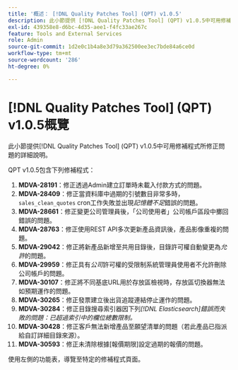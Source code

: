 ```yaml
---
title: '概述： [!DNL Quality Patches Tool] (QPT) v1.0.5'
description: 此小節提供 [!DNL Quality Patches Tool] (QPT) v1.0.5中可用修補程式所修正問題的詳細說明。
exl-id: 439358e8-d6bc-4d35-aee1-f4fc33ae267c
feature: Tools and External Services
role: Admin
source-git-commit: 1d2e0c1b4a8e3d79a362500ee3ec7bde84a6ce0d
workflow-type: tm+mt
source-wordcount: '286'
ht-degree: 0%

---
```


# [!DNL Quality Patches Tool] (QPT) v1.0.5概覽

此小節提供[!DNL Quality Patches Tool] (QPT) v1.0.5中可用修補程式所修正問題的詳細說明。

QPT v1.0.5包含下列修補程式：

1. **MDVA-28191**：修正透過Admin建立訂單時未載入付款方式的問題。
1. **MDVA-28409**：修正當資料庫中過期的引號數目非常多時，`sales_clean_quotes` cron工作失敗並出現&#x200B;*記憶體不足*&#x200B;錯誤的問題。
1. **MDVA-28661**：修正變更公司管理員後，「公司使用者」公司帳戶區段中擲回錯誤的問題。
1. **MDVA-28763**：修正使用REST API多次更新產品資訊後，產品影像重複的問題。
1. **MDVA-29042**：修正將新產品新增至共用目錄後，目錄許可權自動變更為&#x200B;*允許*&#x200B;的問題。
1. **MDVA-29959**：修正具有&#x200B;*公司*&#x200B;許可權的受限制系統管理員使用者不允許刪除公司帳戶的問題。
1. **MDVA-30107**：修正將不同基底URL用於存放區檢視時，存放區切換器無法如預期運作的問題。
1. **MDVA-30265**：修正發票建立後出貨追蹤連結停止運作的問題。
1. **MDVA-30284**：修正目錄搜尋索引器因下列&#x200B;*[!DNL Elasticsearch]錯誤而失敗的問題：已超過索引中的欄位總數限制。*
1. **MDVA-30428**：修正客戶無法新增產品至願望清單的問題（若此產品已指派給自訂詳細目錄來源）。
1. **MDVA-30593**：修正未清除根據[報價期限]設定過期的報價的問題。

使用左側的功能表，導覽至特定的修補程式頁面。
